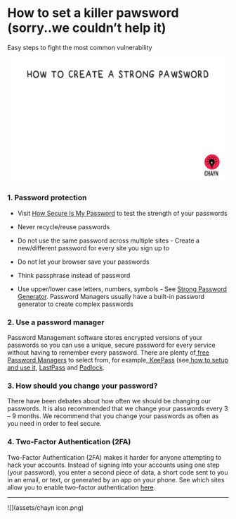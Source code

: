 # How to set a killer pawsword \(sorry..we couldn’t help it\)
Easy steps to fight the most common vulnerability

![](assets/Pawsword.gif)

### 1. Password protection

* Visit [How Secure Is My Password](https://howsecureismypassword.net/) to test the strength of your passwords

* Never recycle\/reuse passwords

* Do not use the same password across multiple sites - Create a new\/different password for every site you sign up to

* Do not let your browser save your passwords

* Think passphrase instead of password

* Use upper\/lower case letters, numbers, symbols - See [Strong Password Generator](https://strongpasswordgenerator.com/). Password Managers usually have a built-in password generator to create complex passwords

### 2. Use a password manager

Password Management software stores encrypted versions of your passwords so you can use a unique, secure password for every service without having to remember every password. There are plenty of[ free Password Managers](http://thehackernews.com/2016/07/best-password-manager.html) to select from, for example,[ KeePass](http://keepass.info/) \(see[ how to setup and use it](https://youtu.be/KQuDrKSZkck), [LastPass](https://www.lastpass.com/) and [Padlock](https://padlock.io/).

### 3. How should you change your password?

There have been debates about how often we should be changing our passwords. It is also recommended that we change your passwords every 3 – 9 months. We recommend that you change your passwords as often as you need in order to feel secure.

### 4. Two-Factor Authentication \(2FA\)

Two-Factor Authentication \(2FA\) makes it harder for anyone attempting to hack your accounts. Instead of signing into your accounts using one step \(your password\), you enter a second piece of data, a short code sent to you in an email, or text, or generated by an app on your phone. See which sites allow you to enable two-factor authentication [here](http://twofactorauth.org/).

---

![](assets/chayn icon.png)

